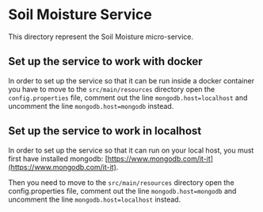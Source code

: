 # Soil Moisture Service
This directory represent the Soil Moisture micro-service.

## Set up the service to work with docker

In order to set up the service so that it can be run inside a docker container you have to move to the `src/main/resources` directory open the `config.properties` file, comment out the line `mongodb.host=localhost` and uncomment the line `mongodb.host=mongodb` instead.

## Set up the service to work in localhost

In order to set up the service so that it can run on your local host, you must first have installed mongodb: [https://www.mongodb.com/it-it](https://www.mongodb.com/it-it).

Then you need to move to the `src/main/resources` directory open the config.properties file, comment out the line `mongodb.host=mongodb` and uncomment the line `mongodb.host=localhost` instead.